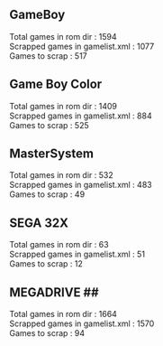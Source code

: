 ## GameBoy ##
Total games in rom dir : 1594  
Scrapped games in gamelist.xml : 1077  
Games to scrap : 517  


## Game Boy Color ##
Total games in rom dir : 1409  
Scrapped games in gamelist.xml : 884  
Games to scrap : 525  

## MasterSystem ##
Total games in rom dir : 532  
Scrapped games in gamelist.xml : 483  
Games to scrap : 49  


## SEGA 32X ##
Total games in rom dir : 63  
Scrapped games in gamelist.xml : 51  
Games to scrap : 12  

## MEGADRIVE ##   
Total games in rom dir : 1664   
Scrapped games in gamelist.xml : 1570   
Games to scrap : 94   
